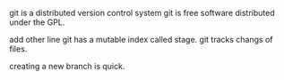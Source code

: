 git is a distributed version control system
git is free software distributed under the GPL.

add other line
git has a mutable index called stage.
git tracks changs of files.

creating a new branch is quick.
